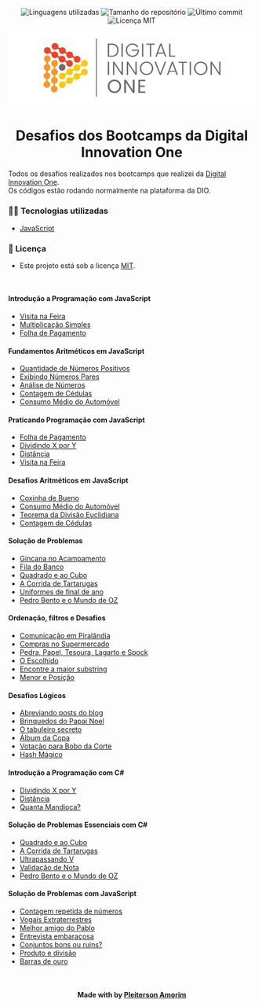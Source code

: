 <!-- Badges session -->
<p align="center">
  <!-- languages -->
  <img src="https://img.shields.io/github/languages/count/pleiterson/dotnet-mongodb?style=social" alt="Linguagens utilizadas">
  <!-- repo size -->
  <img src="https://img.shields.io/github/repo-size/Pleiterson/dotnet-mongodb?style=social" alt="Tamanho do repositório">
  <!-- last commit -->
  <img src="https://img.shields.io/github/last-commit/Pleiterson/dotnet-mongodb?style=social" alt="Último commit">
  <!-- licence MIT -->
  <img src="https://img.shields.io/github/license/Pleiterson/dotnet-mongodb?style=social" alt="Licença MIT">
</p>

<!--Banner session-->
<p align="center">
  <img src="./assets/banner.png" alt="DIO" title="Digital Innovation One">
</p>

<!--About session-->
<h1 align="center">Desafios dos Bootcamps da Digital Innovation One</h1>

Todos os desafios realizados nos bootcamps que realizei da [Digital Innovation One](https://digitalinnovation.one/).<br>
Os códigos estão rodando normalmente na plataforma da DIO.

<h3>👨‍💻 Tecnologias utilizadas</h3>

- [JavaScript](https://developer.mozilla.org/en-US/docs/Web/JavaScript)

<!--License session-->
<h3>📝 Licença</h3>

- Este projeto está sob a licença [MIT](./LICENSE).

<br><h4>Introdução a Programação com JavaScript</h4>

- [Visita na Feira](https://github.com/Pleiterson/desafios-bootcamps-dio/blob/master/01-Introducao-a-programacao-com-javascript/visita-na-feira.js)
- [Multiplicação Simples](https://github.com/Pleiterson/desafios-bootcamps-dio/blob/master/01-Introducao-a-programacao-com-javascript/multiplicacao-simples.js)
- [Folha de Pagamento](https://github.com/Pleiterson/desafios-bootcamps-dio/blob/master/01-Introducao-a-programacao-com-javascript/folha-de-pagamento.js)

<h4>Fundamentos Aritméticos em JavaScript</h4>

- [Quantidade de Números Positivos](https://github.com/Pleiterson/desafios-bootcamps-dio/blob/master/02-Fundamentos-aritmeticos-em-javascript/quantidade-de-numeros-positivos.js)
- [Exibindo Números Pares](https://github.com/Pleiterson/desafios-bootcamps-dio/blob/master/02-Fundamentos-aritmeticos-em-javascript/exibindo-numeros-pares.js)
- [Análise de Números](https://github.com/Pleiterson/desafios-bootcamps-dio/blob/master/02-Fundamentos-aritmeticos-em-javascript/analise-de-numeros.js)
- [Contagem de Cédulas](https://github.com/Pleiterson/desafios-bootcamps-dio/blob/master/02-Fundamentos-aritmeticos-em-javascript/contagem-de-cedulas.js)
- [Consumo Médio do Automóvel](https://github.com/Pleiterson/desafios-bootcamps-dio/blob/master/02-Fundamentos-aritmeticos-em-javascript/consumo-medio-do-automovel.js)

<h4>Praticando Programação com JavaScript</h4>

- [Folha de Pagamento](https://github.com/Pleiterson/desafios-bootcamps-dio/blob/master/01-Introducao-a-programacao-com-javascript/folha-de-pagamento.js)
- [Dividindo X por Y](https://github.com/Pleiterson/desafios-bootcamps-dio/blob/master/03-Praticando-programacao-com-javascript/dividindo-X-por-Y.js)
- [Distância](https://github.com/Pleiterson/desafios-bootcamps-dio/blob/master/03-Praticando-programacao-com-javascript/distancia.js)
- [Visita na Feira](https://github.com/Pleiterson/desafios-bootcamps-dio/blob/master/01-Introducao-a-programacao-com-javascript/visita-na-feira.js)

<h4>Desafios Aritméticos em JavaScript</h4>

- [Coxinha de Bueno](https://github.com/Pleiterson/desafios-bootcamps-dio/blob/master/04-Desafios-aritmeticos-em-javascript/coxinha-de-bueno.js)
- [Consumo Médio do Automóvel](https://github.com/Pleiterson/desafios-bootcamps-dio/blob/master/02-Fundamentos-aritmeticos-em-javascript/consumo-medio-do-automovel.js)
- [Teorema da Divisão Euclidiana](https://github.com/Pleiterson/desafios-bootcamps-dio/blob/master/04-Desafios-aritmeticos-em-javascript/teorema-da-divisao-euclidiana.js)
- [Contagem de Cédulas](https://github.com/Pleiterson/desafios-bootcamps-dio/blob/master/02-Fundamentos-aritmeticos-em-javascript/contagem-de-cedulas.js)

<h4>Solução de Problemas</h4>

- [Gincana no Acampamento](https://github.com/Pleiterson/desafios-bootcamps-dio/blob/master/05-Solucao-de-problemas/gincana-no-acampamento.js)
- [Fila do Banco](https://github.com/Pleiterson/desafios-bootcamps-dio/blob/master/05-Solucao-de-problemas/fila-do-banco.js)
- [Quadrado e ao Cubo](https://github.com/Pleiterson/desafios-bootcamps-dio/blob/master/05-Solucao-de-problemas/quadrado-e-ao-cubo.js)
- [A Corrida de Tartarugas](https://github.com/Pleiterson/desafios-bootcamps-dio/blob/master/05-Solucao-de-problemas/a-corrida-de-tartarugas.js)
- [Uniformes de final de ano](https://github.com/Pleiterson/desafios-bootcamps-dio/blob/master/05-Solucao-de-problemas/uniformes-de-final-de-ano.js)
- [Pedro Bento e o Mundo de OZ](https://github.com/Pleiterson/desafios-bootcamps-dio/blob/master/05-Solucao-de-problemas/pedro-bento-e-o-mundo-de-oz.js)

<h4>Ordenação, filtros e Desafios</h4>

- [Comunicação em Piralândia](https://github.com/Pleiterson/desafios-bootcamps-dio/blob/master/06-Ordenacao-filtros-e-desafios/comunicacao-em-piralandia.js)
- [Compras no Supermercado](https://github.com/Pleiterson/desafios-bootcamps-dio/blob/master/06-Ordenacao-filtros-e-desafios/compras-no-supermercado.js)
- [Pedra, Papel, Tesoura, Lagarto e Spock](https://github.com/Pleiterson/desafios-bootcamps-dio/blob/master/06-Ordenacao-filtros-e-desafios/pedra-papel-tesoura-lagarto-e-spock.js)
- [O Escolhido](https://github.com/Pleiterson/desafios-bootcamps-dio/blob/master/06-Ordenacao-filtros-e-desafios/o-escolhido.js)
- [Encontre a maior substring](https://github.com/Pleiterson/desafios-bootcamps-dio/blob/master/06-Ordenacao-filtros-e-desafios/encontre-a-maior-substring.js)
- [Menor e Posição](https://github.com/Pleiterson/desafios-bootcamps-dio/blob/master/06-Ordenacao-filtros-e-desafios/menor-e-posicao.js)

<h4>Desafios Lógicos</h4>

- [Abreviando posts do blog](https://github.com/Pleiterson/desafios-bootcamps-dio/blob/master/07-Desafios-logicos/abreviando-posts-do-blog.js)
- [Brinquedos do Papai Noel](https://github.com/Pleiterson/desafios-bootcamps-dio/blob/master/07-Desafios-logicos/brinquedos-do-papai-noel.js)
- [O tabuleiro secreto](https://github.com/Pleiterson/desafios-bootcamps-dio/blob/master/07-Desafios-logicos/o-tabuleiro-secreto.js)
- [Álbum da Copa](https://github.com/Pleiterson/desafios-bootcamps-dio/blob/master/07-Desafios-logicos/album-da-copa.js)
- [Votação para Bobo da Corte](https://github.com/Pleiterson/desafios-bootcamps-dio/blob/master/07-Desafios-logicos/votacao-para-bobo-da-corte.js)
- [Hash Mágico](https://github.com/Pleiterson/desafios-bootcamps-dio/blob/master/07-Desafios-logicos/hash-magico.js)

<h4>Introdução a Programação com C#</h4>

- [Dividindo X por Y](https://github.com/Pleiterson/desafios-bootcamps-dio/blob/master/08-Introducao-a-programacao-com-C%23/dividindo-X-por-Y.cs)
- [Distância](https://github.com/Pleiterson/desafios-bootcamps-dio/blob/master/08-Introducao-a-programacao-com-C%23/distancia.cs)
- [Quanta Mandioca?](https://github.com/Pleiterson/desafios-bootcamps-dio/blob/master/08-Introducao-a-programacao-com-C%23/quanta-mandioca.cs)

<h4>Solução de Problemas Essenciais com C#</h4>

- [Quadrado e ao Cubo](https://github.com/Pleiterson/desafios-bootcamps-dio/blob/master/09-Solucao-de-problemas-essenciais-com-C%23/quadrado-e-ao-cubo.cs)
- [A Corrida de Tartarugas](https://github.com/Pleiterson/desafios-bootcamps-dio/blob/master/09-Solucao-de-problemas-essenciais-com-C%23/a-corrida-de-tartarugas.cs)
- [Ultrapassando V](https://github.com/Pleiterson/desafios-bootcamps-dio/blob/master/09-Solucao-de-problemas-essenciais-com-C%23/ultrapassando-V.cs)
- [Validação de Nota](https://github.com/Pleiterson/desafios-bootcamps-dio/blob/master/09-Solucao-de-problemas-essenciais-com-C%23/validacao-de-nota.cs)
- [Pedro Bento e o Mundo de OZ](https://github.com/Pleiterson/desafios-bootcamps-dio/blob/master/09-Solucao-de-problemas-essenciais-com-C%23/pedro-bento-e-o-mundo-de-oz.cs)

<h4>Solução de Problemas com JavaScript</h4>

- [Contagem repetida de números](https://github.com/Pleiterson/desafios-bootcamps-dio/blob/master/10-Solucao-de-problemas-com-javascript/contagem-repetida-de-numeros.js)
- [Vogais Extraterrestres](https://github.com/Pleiterson/desafios-bootcamps-dio/blob/master/10-Solucao-de-problemas-com-javascript/vogais-extraterrestres.js)
- [Melhor amigo do Pablo](https://github.com/Pleiterson/desafios-bootcamps-dio/blob/master/10-Solucao-de-problemas-com-javascript/melhor-amigo-do-pablo.js)
- [Entrevista embaraçosa](https://github.com/Pleiterson/desafios-bootcamps-dio/blob/master/10-Solucao-de-problemas-com-javascript/entrevista-embaracosa.js)
- [Conjuntos bons ou ruins?](https://github.com/Pleiterson/desafios-bootcamps-dio/blob/master/10-Solucao-de-problemas-com-javascript/conjuntos-bons-ou-ruins.js)
- [Produto e divisão](https://github.com/Pleiterson/desafios-bootcamps-dio/blob/master/10-Solucao-de-problemas-com-javascript/produto-e-divisao.js)
- [Barras de ouro](https://github.com/Pleiterson/desafios-bootcamps-dio/blob/master/10-Solucao-de-problemas-com-javascript/barras-de-ouro.js)

<!--Bottom session-->
<br><h4 align=center>Made with by <a target="_blank" href="https://pleiterson.vercel.app" >Pleiterson Amorim</a></h4>

